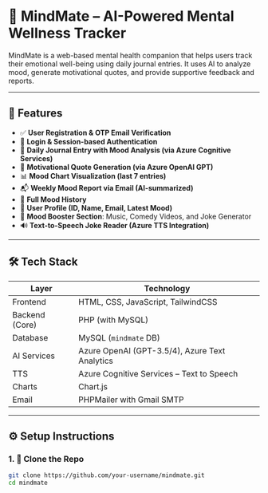 # 🧠 MindMate – AI-Powered Mental Wellness Tracker

MindMate is a web-based mental health companion that helps users track their emotional well-being using daily journal entries. It uses AI to analyze mood, generate motivational quotes, and provide supportive feedback and reports.

---

## 🌟 Features

- ✅ **User Registration & OTP Email Verification**
- 🔐 **Login & Session-based Authentication**
- 📓 **Daily Journal Entry with Mood Analysis (via Azure Cognitive Services)**
- 🤖 **Motivational Quote Generation (via Azure OpenAI GPT)**
- 📊 **Mood Chart Visualization (last 7 entries)**
- 📬 **Weekly Mood Report via Email (AI-summarized)**
- 📜 **Full Mood History**
- 👤 **User Profile (ID, Name, Email, Latest Mood)**
- 🧠 **Mood Booster Section**: Music, Comedy Videos, and Joke Generator
- 🔊 **Text-to-Speech Joke Reader (Azure TTS Integration)**

---

## 🛠️ Tech Stack

| Layer           | Technology                                  |
|----------------|----------------------------------------------|
| Frontend       | HTML, CSS, JavaScript, TailwindCSS           |
| Backend (Core) | PHP (with MySQL)                             |
| Database       | MySQL (`mindmate` DB)                        |
| AI Services    | Azure OpenAI (GPT-3.5/4), Azure Text Analytics |
| TTS            | Azure Cognitive Services – Text to Speech    |
| Charts         | Chart.js                                     |
| Email          | PHPMailer with Gmail SMTP                    |

---

## ⚙️ Setup Instructions

### 1. 🔧 Clone the Repo

```bash
git clone https://github.com/your-username/mindmate.git
cd mindmate
